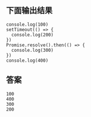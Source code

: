 ## 下面输出结果
```
console.log(100)
setTimeout(() => {
  console.log(200)
})
Promise.resolve().then(() => {
  console.log(300)
})
console.log(400)
```

## 答案

```
100
400
300
200
```
